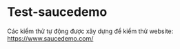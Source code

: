 ﻿# Test-saucedemo
Các kiểm thử tự động được xây dựng để kiểm thử website: https://www.saucedemo.com/
